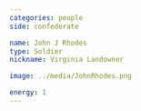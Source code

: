 ```yaml
---
categories: people
side: confederate

name: John J Rhodes
type: Soldier
nickname: Virginia Landowner

image: ../media/JohnRhodes.png

energy: 1
---
```

